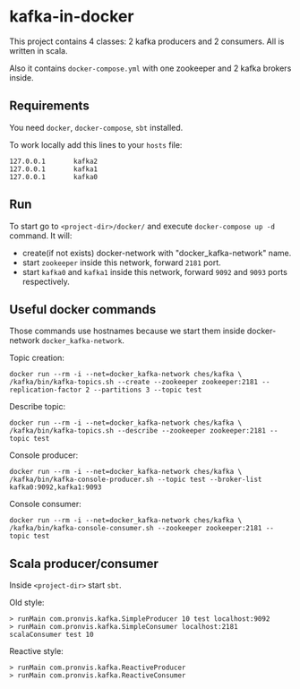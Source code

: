 # kafka-in-docker
This project contains 4 classes: 2 kafka producers and 2 consumers. All is written in scala. 

Also it contains `docker-compose.yml` with one zookeeper and 2 kafka brokers inside.
## Requirements
You need  `docker`, `docker-compose`, `sbt` installed.

To work locally add this lines to your `hosts` file:
```
127.0.0.1       kafka2
127.0.0.1       kafka1
127.0.0.1       kafka0
```
## Run
To start go to `<project-dir>/docker/` and execute `docker-compose up -d` command. 
It will:
* create(if not exists) docker-network with "docker_kafka-network" name.
* start `zookeeper` inside this network, forward `2181` port.
* start `kafka0` and `kafka1` inside this network, forward `9092` and `9093` ports respectively.

## Useful docker commands
Those commands use hostnames because we start them inside docker-network `docker_kafka-network`.

Topic creation: 
```
docker run --rm -i --net=docker_kafka-network ches/kafka \
/kafka/bin/kafka-topics.sh --create --zookeeper zookeeper:2181 --replication-factor 2 --partitions 3 --topic test
```

Describe topic: 
```
docker run --rm -i --net=docker_kafka-network ches/kafka \
/kafka/bin/kafka-topics.sh --describe --zookeeper zookeeper:2181 --topic test
```

Console producer: 
```
docker run --rm -i --net=docker_kafka-network ches/kafka \
/kafka/bin/kafka-console-producer.sh --topic test --broker-list kafka0:9092,kafka1:9093
```

Console consumer: 
```
docker run --rm -i --net=docker_kafka-network ches/kafka \
/kafka/bin/kafka-console-consumer.sh --zookeeper zookeeper:2181 --topic test
```

## Scala producer/consumer
Inside `<project-dir>` start `sbt`.

Old style:
```
> runMain com.pronvis.kafka.SimpleProducer 10 test localhost:9092
> runMain com.pronvis.kafka.SimpleConsumer localhost:2181 scalaConsumer test 10
```

Reactive style:
```
> runMain com.pronvis.kafka.ReactiveProducer
> runMain com.pronvis.kafka.ReactiveConsumer
```

